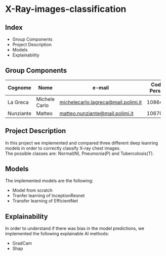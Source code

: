 # X-Ray-images-classification

## Index

- Group Components
- Project Description
- Models
- Explainability


## Group Components

| Cognome | Nome | e-mail | Codice Persona |
| --- | --- | --- | --- |
| La Greca  | Michele Carlo | michelecarlo.lagreca@mail.polimi.it | 10864460 |
| Nunziante |  Matteo | matteo.nunziante@mail.polimi.it | 10670132 |


## Project Description

In this project we implemented and compared three different deep leanring models in order to correctly classify X-ray chest images. <br />
The possible classes are: Normal(N), Pneumonia(P) and Tubercolosis(T). <br />

## Models

The implemented models are the following:
- Model from scratch
- Tranfer learning of InceptionResnet
- Transfer learning of EfficientNet

## Explainability

In order to understand if there was bias in the model predictions, we implemented the following explainable AI methods:
- GradCam
- Shap
